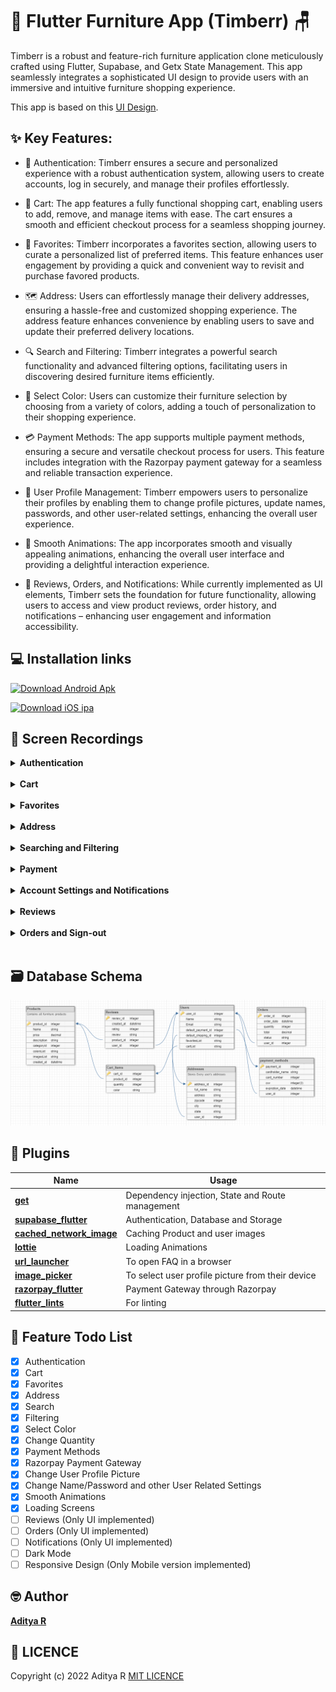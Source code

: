 #  🛌 Flutter Furniture App (Timberr) 🪑

Timberr is a robust and feature-rich furniture application clone meticulously crafted using Flutter, Supabase, and Getx State Management. This app seamlessly integrates a sophisticated UI design to provide users with an immersive and intuitive furniture shopping experience.

This app is based on this [UI Design](https://www.figma.com/file/dTdGEtZoQd2uRZc8qS5xjr/Timberr?node-id=0%3A1).

## ✨ Key Features:

- 🔐 Authentication: Timberr ensures a secure and personalized experience with a robust authentication system, allowing users to create accounts, log in securely, and manage their profiles effortlessly.

- 🛒 Cart: The app features a fully functional shopping cart, enabling users to add, remove, and manage items with ease. The cart ensures a smooth and efficient checkout process for a seamless shopping journey.

- 💖 Favorites: Timberr incorporates a favorites section, allowing users to curate a personalized list of preferred items. This feature enhances user engagement by providing a quick and convenient way to revisit and purchase favored products.

- 🗺️ Address: Users can effortlessly manage their delivery addresses, ensuring a hassle-free and customized shopping experience. The address feature enhances convenience by enabling users to save and update their preferred delivery locations.

- 🔍 Search and Filtering: Timberr integrates a powerful search functionality and advanced filtering options, facilitating users in discovering desired furniture items efficiently.

- 🌈 Select Color: Users can customize their furniture selection by choosing from a variety of colors, adding a touch of personalization to their shopping experience.

- 💳 Payment Methods: The app supports multiple payment methods, ensuring a secure and versatile checkout process for users. This feature includes integration with the Razorpay payment gateway for a seamless and reliable transaction experience.

- 👤 User Profile Management: Timberr empowers users to personalize their profiles by enabling them to change profile pictures, update names, passwords, and other user-related settings, enhancing the overall user experience.

- 💫 Smooth Animations: The app incorporates smooth and visually appealing animations, enhancing the overall user interface and providing a delightful interaction experience.

- 🚧 Reviews, Orders, and Notifications: While currently implemented as UI elements, Timberr sets the foundation for future functionality, allowing users to access and view product reviews, order history, and notifications – enhancing user engagement and information accessibility.

## 💻 Installation links

[![Download Android Apk](https://img.shields.io/badge/Download-Android%20Apk-green)](https://github.com/adeeteya/FlutterFurnitureApp/releases/download/2.0.0/timberr-2.0.0.apk)

[![Download iOS ipa](https://img.shields.io/badge/Download-iOS%20App-black)](https://github.com/adeeteya/FlutterFurnitureApp/releases/download/1.0.0/timberr-1.0.0.ipa)

## 📸 Screen Recordings

<details>
<summary><b>Authentication</b></summary>
<img alt="Register" loading="lazy" src="images/register.gif" height="587px" width="256px"/>
&nbsp;&nbsp;&nbsp;&nbsp;&nbsp;&nbsp;
<img alt="Login" loading="lazy" src="images/login.gif" height="587px" width="256px"/>
</details><br>

<details>
<summary><b>Cart</b></summary>
<img alt="Add to Cart" loading="lazy" src="images/add_to_cart.gif" height="587px" width="256px"/>
&nbsp;&nbsp;&nbsp;&nbsp;&nbsp;&nbsp;
<img alt="Cart Updation" loading="lazy" src="images/cart_updation.gif" height="587px" width="256px"/>
</details><br>

<details>
<summary><b>Favorites</b></summary>
<img alt="Favorites" loading="lazy" src="images/favorites.gif" height="587px" width="256px"/>
&nbsp;&nbsp;&nbsp;&nbsp;&nbsp;&nbsp;
<img alt="Favorites Search" loading="lazy" src="images/favorites_search.gif" height="587px" width="256px"/>
</details><br>

<details>
<summary><b>Address</b></summary>
<img alt="Address" loading="lazy" src="images/address.gif" height="587px" width="256px"/>
&nbsp;&nbsp;&nbsp;&nbsp;&nbsp;&nbsp;
<img alt="Delete Address" loading="lazy" src="images/delete_address.gif" height="587px" width="256px"/>
</details><br>

<details>
<summary><b>Searching and Filtering</b></summary>
<img alt="Product Search" loading="lazy" src="images/product_search.gif" height="587px" width="256px"/>&nbsp;&nbsp;&nbsp;&nbsp;&nbsp;&nbsp;
<img alt="Filter" loading="lazy" src="images/filter.gif" height="587px" width="256px"/>
</details><br>

<details>
<summary><b>Payment</b></summary>
<img alt="Payment Method" loading="lazy" src="images/payment_method.gif" height="587px" width="256px"/>&nbsp;&nbsp;&nbsp;&nbsp;&nbsp;&nbsp;
<img alt="Payment" loading="lazy" src="images/payment.gif" height="587px" width="256px"/>
</details><br>

<details>
<summary><b>Account Settings and Notifications</b></summary>
<img alt="Change Account" loading="lazy" src="images/change_account_settings.gif" height="587px" width="256px"/>&nbsp;&nbsp;&nbsp;&nbsp;&nbsp;&nbsp;
<img alt="Notifications" loading="lazy" src="images/notification.gif" height="587px" width="256px"/>
</details><br>

<details>
<summary><b>Reviews</b></summary>
<img alt="My Reviews" loading="lazy" src="images/my_reviews.gif" height="587px" width="256px"/>&nbsp;&nbsp;&nbsp;&nbsp;&nbsp;&nbsp;
<img alt="Product Reviews" loading="lazy" src="images/product_review.gif" height="587px" width="256px"/>
</details><br>

<details>
<summary><b>Orders and Sign-out</b></summary>
<img alt="Orders" loading="lazy" src="images/orders.gif" height="587px" width="256px"/>&nbsp;&nbsp;&nbsp;&nbsp;&nbsp;&nbsp;
<img alt="Sign out" loading="lazy" src="images/sign_out.gif" height="587px" width="256px"/>
</details><br>

## 🗃️ Database Schema

<img src="images/database.png">

## 🔌 Plugins

| Name                                                                      | Usage                                            |
|---------------------------------------------------------------------------|--------------------------------------------------|
| [**get**](https://pub.dev/packages/get)                                   | Dependency injection, State and Route management |
| [**supabase_flutter**](https://pub.dev/packages/supabase_flutter)         | Authentication, Database and Storage             |
| [**cached_network_image**](https://pub.dev/packages/cached_network_image) | Caching Product and user images                  |
| [**lottie**](https://pub.dev/packages/lottie)                             | Loading Animations                               |
| [**url_launcher**](https://pub.dev/packages/url_launcher)                 | To open FAQ in a browser                         |
| [**image_picker**](https://pub.dev/packages/image_picker)                 | To select user profile picture from their device |
| [**razorpay_flutter**](https://pub.dev/packages/razorpay_flutter)         | Payment Gateway through Razorpay                 |
| [**flutter_lints**](https://pub.dev/packages/flutter_lints)               | For linting                                      |

## 📃 Feature Todo List

- [x] Authentication
- [x] Cart
- [x] Favorites
- [x] Address
- [x] Search
- [x] Filtering
- [x] Select Color
- [x] Change Quantity
- [x] Payment Methods
- [x] Razorpay Payment Gateway
- [x] Change User Profile Picture
- [x] Change Name/Password and other User Related Settings
- [x] Smooth Animations
- [x] Loading Screens
- [ ] Reviews (Only UI implemented)
- [ ] Orders (Only UI implemented)
- [ ] Notifications (Only UI implemented)
- [ ] Dark Mode
- [ ] Responsive Design (Only Mobile version implemented)

## 🤓 Author

**[Aditya R](https://github.com/adeeteya)**

## 🔖 LICENCE
Copyright (c) 2022 Aditya R
[MIT LICENCE](https://github.com/adeeteya/FlutterFurnitureApp/blob/master/LICENSE)
